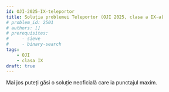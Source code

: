 ```yaml
---
id: OJI-2025-IX-teleportor
title: Soluția problemei Teleportor (OJI 2025, clasa a IX-a)
# problem_id: 2501
# authors: []
# prerequisites:
#     - sieve
#     - binary-search
tags:
    - OJI
    - clasa IX
draft: true
---
```



Mai jos puteți găsi o soluție neoficială care ia punctajul maxim.

```cpp

```
